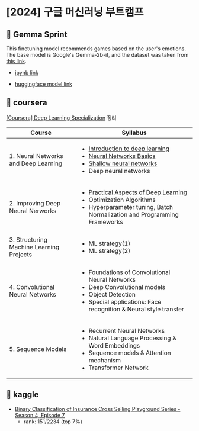 # [2024] 구글 머신러닝 부트캠프

## 🍒 Gemma Sprint
This finetuning model recommends games based on the user's emotions. The base model is Google's Gemma-2b-it, and the dataset was taken from [this link](https://www.kaggle.com/datasets/antonkozyriev/game-recommendations-on-steam).

- [ipynb link](https://github.com/dpwls02142/google-ml-bootcamp/blob/main/gemma-sprint/emotion-based-game-recommendation-system-on-steam.ipynb)

- [huggingface model link](https://huggingface.co/dpwls003/Gemma-2-2b-it-game-recommendation)


## 🍒 coursera
[[Coursera] Deep Learning Specialization](https://www.coursera.org/specializations/deep-learning) 정리

|Course|Syllabus|
|---|---|
|1. Neural Networks and Deep Learning|<ul> <li>[Introduction to deep learning](https://github.com/dpwls02142/google-ml-bootcamp/blob/main/coursera/%EC%8B%A0%EA%B2%BD%EB%A7%9D%20%EB%B0%8F%20%EB%94%A5%EB%9F%AC%EB%8B%9D/1%EC%A3%BC%EC%B0%A8.md)</li> <li>[Neural Networks Basics](https://github.com/dpwls02142/google-ml-bootcamp/blob/main/coursera/%EC%8B%A0%EA%B2%BD%EB%A7%9D%20%EB%B0%8F%20%EB%94%A5%EB%9F%AC%EB%8B%9D/2%EC%A3%BC%EC%B0%A8.md)</li> <li>[Shallow neural networks](https://github.com/dpwls02142/google-ml-bootcamp/blob/main/coursera/%EC%8B%A0%EA%B2%BD%EB%A7%9D%20%EB%B0%8F%20%EB%94%A5%EB%9F%AC%EB%8B%9D/3%EC%A3%BC%EC%B0%A8.md)</li> <li>Deep neural networks</li> </ul>|
|2. Improving Deep Neural Nerworks|<ul><li>[Practical Aspects of Deep Learning](https://github.com/dpwls02142/google-ml-bootcamp/blob/main/coursera/%EC%8B%AC%EC%B8%B5%20%EC%8B%A0%EA%B2%BD%EB%A7%9D%20%EA%B0%9C%EC%84%A0%ED%95%98%EA%B8%B0/1%EC%A3%BC%EC%B0%A8.md)</li> <li>Optimization Algorithms</li> <li>Hyperparameter tuning, Batch Normalization and Programming Frameworks</li></ul>|
|3. Structuring Machine Learning Projects|<ul><li>ML strategy(1)</li> <li>ML strategy(2)</li></ul>|
|4. Convolutional Neural Networks|<ul><li>Foundations of Convolutional Neural Networks</li> <li>Deep Convolutional models</li><li>Object Detection</li><li>Special applications: Face recognition & Neural style transfer</li></ul>|
|5. Sequence Models|<ul><li>Recurrent Neural Networks</li><li>Natural Language Processing & Word Embeddings</li><li>Sequence models & Attention mechanism</li><li>Transformer Network</li></ul>|

## 🍒 kaggle
- [Binary Classification of Insurance Cross Selling Playground Series - Season 4, Episode 7](https://github.com/dpwls02142/google-ml-bootcamp/blob/main/kaggle/%5B0.83014%5D-lightGBM.ipynb)
    - rank: 151/2234 (top 7%)